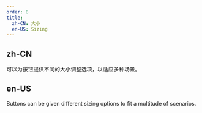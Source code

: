```yaml
---
order: 8
title:
  zh-CN: 大小
  en-US: Sizing
---
```


## zh-CN

可以为按钮提供不同的大小调整选项，以适应多种场景。

## en-US

Buttons can be given different sizing options to fit a multitude of scenarios.
